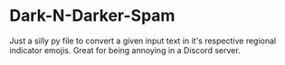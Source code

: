 # Dark-N-Darker-Spam
Just a silly py file to convert a given input text in it's respective regional indicator emojis. Great for being annoying in a Discord server.

